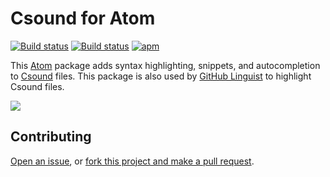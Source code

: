 # Csound for Atom

[![Build status](https://travis-ci.org/nwhetsell/language-csound.svg?branch=master)](https://travis-ci.org/nwhetsell/language-csound)
[![Build status](https://ci.appveyor.com/api/projects/status/fl5shs7c69lmy64o?svg=true)](https://ci.appveyor.com/project/nwhetsell/language-csound)
[![apm](https://img.shields.io/apm/dm/language-csound.svg)](https://atom.io/packages/language-csound)

This [Atom](https://atom.io) package adds syntax highlighting, snippets, and
autocompletion to [Csound](https://csound.com) files. This package is also used
by [GitHub Linguist](https://github.com/github/linguist) to highlight Csound
files.

<img src="https://user-images.githubusercontent.com/14102861/44204368-4432b780-a120-11e8-8227-d3c104d472fc.png">

## Contributing

[Open an issue](https://github.com/nwhetsell/language-csound/issues), or
[fork this project and make a pull request](https://guides.github.com/activities/forking/).
